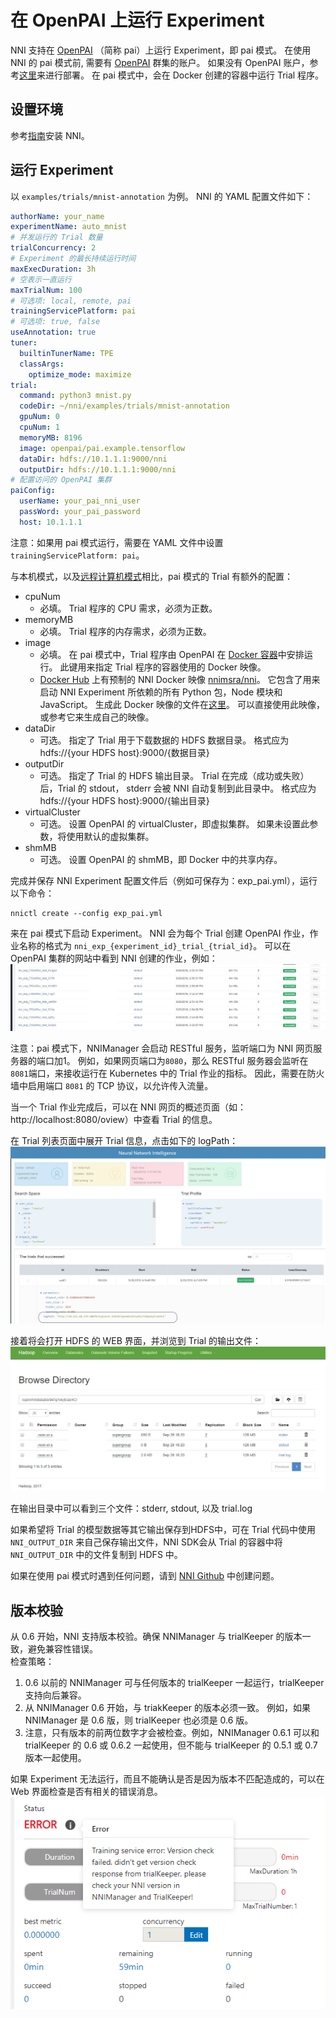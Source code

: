 # **在 OpenPAI 上运行 Experiment**

NNI 支持在 [OpenPAI](https://github.com/Microsoft/pai) （简称 pai）上运行 Experiment，即 pai 模式。 在使用 NNI 的 pai 模式前, 需要有 [OpenPAI](https://github.com/Microsoft/pai) 群集的账户。 如果没有 OpenPAI 账户，参考[这里](https://github.com/Microsoft/pai#how-to-deploy)来进行部署。 在 pai 模式中，会在 Docker 创建的容器中运行 Trial 程序。

## 设置环境

参考[指南](QuickStart.md)安装 NNI。

## 运行 Experiment

以 `examples/trials/mnist-annotation` 为例。 NNI 的 YAML 配置文件如下：

```yaml
authorName: your_name
experimentName: auto_mnist
# 并发运行的 Trial 数量
trialConcurrency: 2
# Experiment 的最长持续运行时间
maxExecDuration: 3h
# 空表示一直运行
maxTrialNum: 100
# 可选项: local, remote, pai
trainingServicePlatform: pai
# 可选项: true, false  
useAnnotation: true
tuner:
  builtinTunerName: TPE
  classArgs:
    optimize_mode: maximize
trial:
  command: python3 mnist.py
  codeDir: ~/nni/examples/trials/mnist-annotation
  gpuNum: 0
  cpuNum: 1
  memoryMB: 8196
  image: openpai/pai.example.tensorflow
  dataDir: hdfs://10.1.1.1:9000/nni
  outputDir: hdfs://10.1.1.1:9000/nni
# 配置访问的 OpenPAI 集群
paiConfig:
  userName: your_pai_nni_user
  passWord: your_pai_password
  host: 10.1.1.1
```

注意：如果用 pai 模式运行，需要在 YAML 文件中设置 `trainingServicePlatform: pai`。

与本机模式，以及[远程计算机模式](RemoteMachineMode.md)相比，pai 模式的 Trial 有额外的配置：

* cpuNum 
    * 必填。 Trial 程序的 CPU 需求，必须为正数。
* memoryMB 
    * 必填。 Trial 程序的内存需求，必须为正数。
* image 
    * 必填。 在 pai 模式中，Trial 程序由 OpenPAI 在 [Docker 容器](https://www.docker.com/)中安排运行。 此键用来指定 Trial 程序的容器使用的 Docker 映像。
    * [Docker Hub](https://hub.docker.com/) 上有预制的 NNI Docker 映像 [nnimsra/nni](https://hub.docker.com/r/msranni/nni/)。 它包含了用来启动 NNI Experiment 所依赖的所有 Python 包，Node 模块和 JavaScript。 生成此 Docker 映像的文件在[这里](https://github.com/Microsoft/nni/tree/master/deployment/docker/Dockerfile)。 可以直接使用此映像，或参考它来生成自己的映像。
* dataDir 
    * 可选。 指定了 Trial 用于下载数据的 HDFS 数据目录。 格式应为 hdfs://{your HDFS host}:9000/{数据目录}
* outputDir 
    * 可选。 指定了 Trial 的 HDFS 输出目录。 Trial 在完成（成功或失败）后，Trial 的 stdout， stderr 会被 NNI 自动复制到此目录中。 格式应为 hdfs://{your HDFS host}:9000/{输出目录}
* virtualCluster 
    * 可选。 设置 OpenPAI 的 virtualCluster，即虚拟集群。 如果未设置此参数，将使用默认的虚拟集群。
* shmMB 
    * 可选。 设置 OpenPAI 的 shmMB，即 Docker 中的共享内存。

完成并保存 NNI Experiment 配置文件后（例如可保存为：exp_pai.yml），运行以下命令：

    nnictl create --config exp_pai.yml
    

来在 pai 模式下启动 Experiment。 NNI 会为每个 Trial 创建 OpenPAI 作业，作业名称的格式为 `nni_exp_{experiment_id}_trial_{trial_id}`。 可以在 OpenPAI 集群的网站中看到 NNI 创建的作业，例如： ![](../img/nni_pai_joblist.jpg)

注意：pai 模式下，NNIManager 会启动 RESTful 服务，监听端口为 NNI 网页服务器的端口加1。 例如，如果网页端口为`8080`，那么 RESTful 服务器会监听在 `8081`端口，来接收运行在 Kubernetes 中的 Trial 作业的指标。 因此，需要在防火墙中启用端口 `8081` 的 TCP 协议，以允许传入流量。

当一个 Trial 作业完成后，可以在 NNI 网页的概述页面（如：http://localhost:8080/oview）中查看 Trial 的信息。

在 Trial 列表页面中展开 Trial 信息，点击如下的 logPath： ![](../img/nni_webui_joblist.jpg)

接着将会打开 HDFS 的 WEB 界面，并浏览到 Trial 的输出文件： ![](../img/nni_trial_hdfs_output.jpg)

在输出目录中可以看到三个文件：stderr, stdout, 以及 trial.log

如果希望将 Trial 的模型数据等其它输出保存到HDFS中，可在 Trial 代码中使用 `NNI_OUTPUT_DIR` 来自己保存输出文件，NNI SDK会从 Trial 的容器中将 `NNI_OUTPUT_DIR` 中的文件复制到 HDFS 中。

如果在使用 pai 模式时遇到任何问题，请到 [NNI Github](https://github.com/Microsoft/nni) 中创建问题。

## 版本校验

从 0.6 开始，NNI 支持版本校验。确保 NNIManager 与 trialKeeper 的版本一致，避免兼容性错误。  
检查策略：

1. 0.6 以前的 NNIManager 可与任何版本的 trialKeeper 一起运行，trialKeeper 支持向后兼容。
2. 从 NNIManager 0.6 开始，与 triakKeeper 的版本必须一致。 例如，如果 NNIManager 是 0.6 版，则 trialKeeper 也必须是 0.6 版。 
3. 注意，只有版本的前两位数字才会被检查。例如，NNIManager 0.6.1 可以和 trialKeeper 的 0.6 或 0.6.2 一起使用，但不能与 trialKeeper 的 0.5.1 或 0.7 版本一起使用。 

如果 Experiment 无法运行，而且不能确认是否是因为版本不匹配造成的，可以在 Web 界面检查是否有相关的错误消息。  
![](../img/version_check.png)